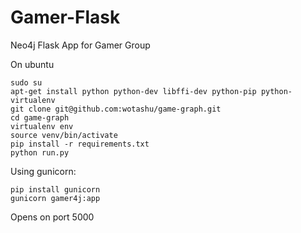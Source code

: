 # Gamer-Flask
Neo4j Flask App for Gamer Group

On ubuntu
```
sudo su
apt-get install python python-dev libffi-dev python-pip python-virtualenv
git clone git@github.com:wotashu/game-graph.git
cd game-graph
virtualenv env
source venv/bin/activate
pip install -r requirements.txt
python run.py
```
Using gunicorn:
```
pip install gunicorn
gunicorn gamer4j:app
```

Opens on port 5000
